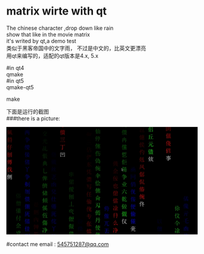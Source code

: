 # matrix  wirte with qt 
The chinese character ,drop down like rain     
show that  like in the movie matrix     
it's writed by qt,a demo test      
类似于黑客帝国中的文字雨， 不过是中文的，比英文更漂亮    
用qt来编写的，适配的qt版本是4.x, 5.x    
      
#in qt4      
qmake	            
#in qt5       
qmake-qt5          

make
     
下面是运行的截图    
###there is a picture:   
     
![run status picture](https://raw.githubusercontent.com/prownd/chinese_character_rain/master/images/runImage.jpeg "matrix run picture")  
    
      


#contact me
email : <545751287@qq.com>
